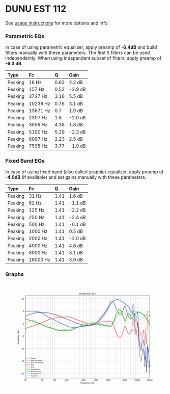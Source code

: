 # DUNU EST 112
See [usage instructions](https://github.com/jaakkopasanen/AutoEq#usage) for more options and info.

### Parametric EQs
In case of using parametric equalizer, apply preamp of **-6.4dB** and build filters manually
with these parameters. The first 5 filters can be used independently.
When using independent subset of filters, apply preamp of **-6.3 dB**.

| Type    | Fc       |    Q | Gain    |
|:--------|:---------|:-----|:--------|
| Peaking | 16 Hz    | 0.63 | 2.2 dB  |
| Peaking | 157 Hz   | 0.52 | -2.9 dB |
| Peaking | 3727 Hz  | 3.16 | 5.5 dB  |
| Peaking | 10239 Hz | 0.76 | 3.1 dB  |
| Peaking | 13671 Hz | 0.7  | 1.9 dB  |
| Peaking | 2307 Hz  | 1.8  | -2.0 dB |
| Peaking | 3056 Hz  | 4.38 | 1.8 dB  |
| Peaking | 5190 Hz  | 5.29 | -2.3 dB |
| Peaking | 6097 Hz  | 2.23 | 2.5 dB  |
| Peaking | 7595 Hz  | 3.77 | -1.9 dB |

### Fixed Band EQs
In case of using fixed band (also called graphic) equalizer, apply preamp of **-4.9dB**
(if available) and set gains manually with these parameters.

| Type    | Fc       |    Q | Gain    |
|:--------|:---------|:-----|:--------|
| Peaking | 31 Hz    | 1.41 | 1.6 dB  |
| Peaking | 62 Hz    | 1.41 | -1.1 dB |
| Peaking | 125 Hz   | 1.41 | -2.2 dB |
| Peaking | 250 Hz   | 1.41 | -2.4 dB |
| Peaking | 500 Hz   | 1.41 | -0.1 dB |
| Peaking | 1000 Hz  | 1.41 | 0.5 dB  |
| Peaking | 2000 Hz  | 1.41 | -2.0 dB |
| Peaking | 4000 Hz  | 1.41 | 4.6 dB  |
| Peaking | 8000 Hz  | 1.41 | 3.1 dB  |
| Peaking | 16000 Hz | 1.41 | 3.9 dB  |

### Graphs
![](./DUNU%20EST%20112.png)